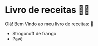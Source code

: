 # Livro de receitas :man_cook:

Olá! Bem Vindo ao meu livro de receitas: :wave:

- Strogonoff de frango
- Pavê